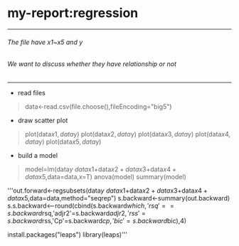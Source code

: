 # my-report:regression
--------------
###### The file have x1~x5 and  y
###### We want to discuss whether they have relationship or not
---------------
* read files
>data<-read.csv(file.choose(),fileEncoding="big5")

* draw scatter plot
>plot(data$x1,data$y)
>plot(data$x2,data$y)
>plot(data$x3,data$y)
>plot(data$x4,data$y)
>plot(data$x5,data$y)

* build a model
>model=lm(data$y~data$x1+data$x2+data$x3+data$x4+data$x5,data=data,x=T)
>anova(model)
>summary(model)


'''out.forward<-regsubsets(data$y~data$x1+data$x2+data$x3+data$x4+data$x5,data=data,method="seqrep")
s.backward<-summary(out.backward)
s.s.backward<--round(cbind(s.backward$which,'rsq'==s.backward$rsq,'adjr2'=s.backward$adjr2,'rss'=s.backward$rss,'Cp'=s.backward$cp,'bic'=s.backward$bic),4)


install.packages("leaps")
library(leaps)'''
